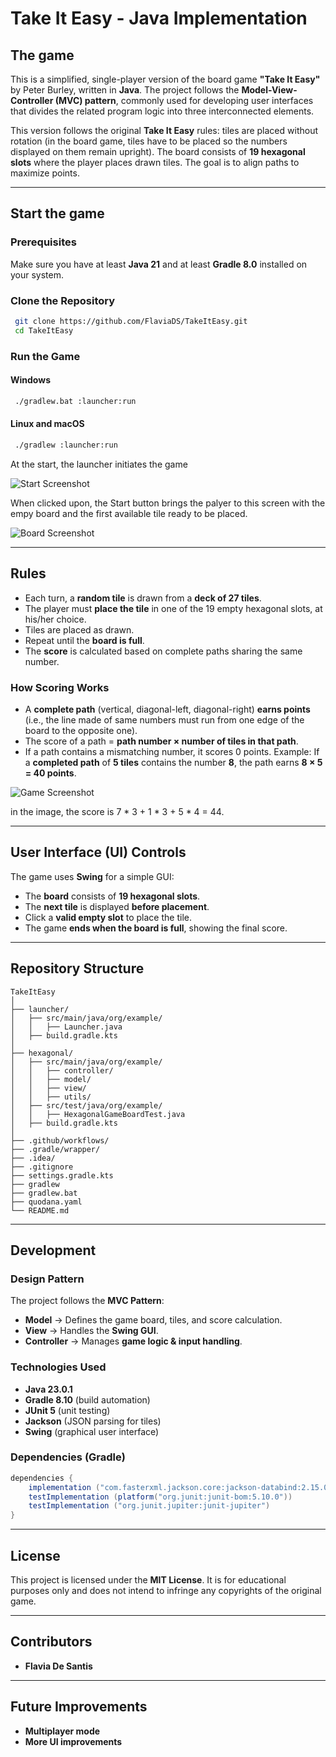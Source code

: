 # Take It Easy - Java Implementation

## The game

This is a simplified, single-player version of the board game **"Take It Easy"** by Peter Burley, written in **Java**. The project follows the **Model-View-Controller (MVC) pattern**, commonly used for developing user interfaces that divides the related program logic into three interconnected elements.

This version follows the original **Take It Easy** rules: tiles are placed without rotation (in the board game, tiles have to be placed so the numbers displayed on them remain upright). The board consists of **19 hexagonal slots** where the player places drawn tiles. The goal is to align paths to maximize points.

---

## Start the game

### Prerequisites
Make sure you have at least **Java 21** and at least **Gradle 8.0** installed on your system.

### Clone the Repository
```sh
 git clone https://github.com/FlaviaDS/TakeItEasy.git
 cd TakeItEasy
```

### Run the Game
#### Windows
```sh
 ./gradlew.bat :launcher:run
```
#### Linux and macOS
```sh
 ./gradlew :launcher:run
```

At the start, the launcher initiates the game

![Start Screenshot](Lancher.png)

When clicked upon, the Start button brings the palyer to this screen with the empy board and the first available tile ready to be placed.

![Board Screenshot](StartGame.png)

---

## Rules
- Each turn, a **random tile** is drawn from a **deck of 27 tiles**.
- The player must **place the tile** in one of the 19 empty hexagonal slots, at his/her choice.
- Tiles are placed as drawn.
- Repeat until the **board is full**.
- The **score** is calculated based on complete paths sharing the same number.

### How Scoring Works
- A **complete path** (vertical, diagonal-left, diagonal-right) **earns points** (i.e., the line made of same numbers must run from one edge of the board to the opposite one).
- The score of a path = **path number × number of tiles in that path**.
- If a path contains a mismatching number, it scores 0 points.
Example: If a **completed path** of **5 tiles** contains the number **8**, the path earns **8 × 5 = 40 points**.

![Game Screenshot](Score.png)

in the image, the score is 7 * 3 + 1 * 3 + 5 * 4 = 44.

---

## User Interface (UI) Controls
The game uses **Swing** for a simple GUI:
- The **board** consists of **19 hexagonal slots**.
- The **next tile** is displayed **before placement**.
- Click a **valid empty slot** to place the tile.
- The game **ends when the board is full**, showing the final score.

---

## Repository Structure

```
TakeItEasy
│
├── launcher/
│   ├── src/main/java/org/example/
│   │   ├── Launcher.java
│   ├── build.gradle.kts
│
├── hexagonal/
│   ├── src/main/java/org/example/
│   │   ├── controller/
│   │   ├── model/
│   │   ├── view/
│   │   ├── utils/
│   ├── src/test/java/org/example/
│   │   ├── HexagonalGameBoardTest.java
│   ├── build.gradle.kts
│
├── .github/workflows/
├── .gradle/wrapper/
├── .idea/
├── .gitignore
├── settings.gradle.kts
├── gradlew
├── gradlew.bat
├── quodana.yaml
└── README.md

```

---

## Development
### Design Pattern
The project follows the **MVC Pattern**:
- **Model** → Defines the game board, tiles, and score calculation.
- **View** → Handles the **Swing GUI**.
- **Controller** → Manages **game logic & input handling**.

### Technologies Used
- **Java 23.0.1**
- **Gradle 8.10** (build automation)
- **JUnit 5** (unit testing)
- **Jackson** (JSON parsing for tiles)
- **Swing** (graphical user interface)

### Dependencies (Gradle)
```gradle
dependencies {
    implementation ("com.fasterxml.jackson.core:jackson-databind:2.15.0")
    testImplementation (platform("org.junit:junit-bom:5.10.0"))
    testImplementation ("org.junit.jupiter:junit-jupiter")
}
```

---

## License
This project is licensed under the **MIT License**. It is for educational purposes only and does not intend to infringe any copyrights of the original game.

---

## Contributors
- **Flavia De Santis**

---

## Future Improvements
- **Multiplayer mode**
- **More UI improvements**
